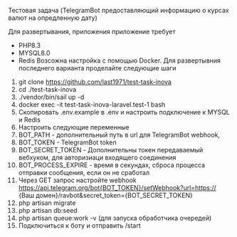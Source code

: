 Тестовая задача (TelegramBot предоставляющий информацию о курсах валют на опредленную дату)

Для развертывания, приложения приложение требует
- PHP8.3
- MYSQL8.0
- Redis
Возсожна настройка с помощью Docker. 
Для развертывния последнего варианта проделайте следующие шаги
1.  git clone https://github.com/last1971/test-task-inova
2. cd ./test-task-inova
3. ./vendor/bin/sail up -d
4. docker exec -it test-task-inova-laravel.test-1 bash
5. Скопировать .env.example в .env и настроить подключение к MYSQL и Redis
6. Настроить следующие переменные 
7. BOT_PATH - дополнительный путь в url для TelegramBot webhook, 
8. BOT_TOKEN - TelegramBot token
9. BOT_SECRET_TOKEN - Дополнительны токен передаваемый вебхуком, для авторизиаци входящего соединения
10. BOT_PROCESS_EXPIRE - время в секундах, сброса процесса отправки сообщения, если он не сработал
11. Через GET запрос настройте webhook https://api.telegram.org/bot{BOT_TOKEN}/setWebhook?url=https://
    {Ваш домен}/ravbot&secret_token={BOT_SECRET_TOKEN}
11. php artisan migrate
12. php artisan db:seed
13. php artisan queue:work -v (для запуска обработчика очередей)
14. Подключиться к боту и отправить /start
